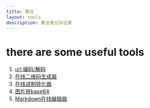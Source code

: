 ```yaml
---
title: 算法
layout: tools
description: 算法笔记与记录
---
```


# there are some useful tools

1. [url 编码/解码][0]
2. [在线二维码生成器][0]
3. [在线进制转化器][0]
4. [图片转base64][0]
5. [Markdown在线编辑器][0]

[0]: ./#
[1]: https://xchens.cn/
[2]: https://xchens.cn/
[3]: https://xchens.cn/
[4]: https://xchens.cn/
[5]: https://xchens.cn/
[6]: https://xchens.cn/